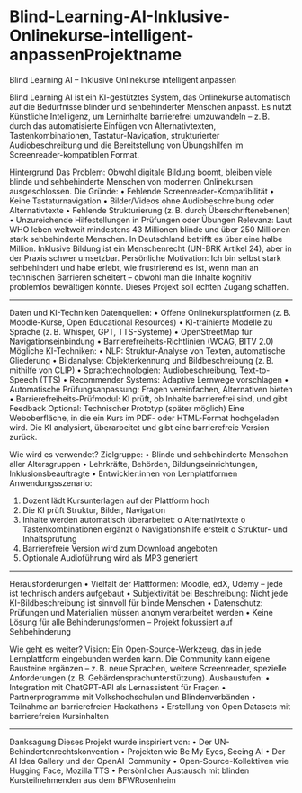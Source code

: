# Blind-Learning-AI-Inklusive-Onlinekurse-intelligent-anpassenProjektname
Blind Learning AI – Inklusive Onlinekurse intelligent anpassen


Blind Learning AI ist ein KI-gestütztes System, das Onlinekurse automatisch auf die Bedürfnisse blinder und sehbehinderter Menschen anpasst. Es nutzt Künstliche Intelligenz, um Lerninhalte barrierefrei umzuwandeln – z. B. durch das automatisierte Einfügen von Alternativtexten, Tastenkombinationen, Tastatur-Navigation, strukturierter Audiobeschreibung und die Bereitstellung von Übungshilfen im Screenreader-kompatiblen Format.

Hintergrund
Das Problem:
Obwohl digitale Bildung boomt, bleiben viele blinde und sehbehinderte Menschen von modernen Onlinekursen ausgeschlossen. Die Gründe:
•	Fehlende Screenreader-Kompatibilität
•	Keine Tastaturnavigation
•	Bilder/Videos ohne Audiobeschreibung oder Alternativtexte
•	Fehlende Strukturierung (z. B. durch Überschriftenebenen)
•	Unzureichende Hilfestellungen in Prüfungen oder Übungen
Relevanz:
Laut WHO leben weltweit mindestens 43 Millionen blinde und über 250 Millionen stark sehbehinderte Menschen. In Deutschland betrifft es über eine halbe Million. Inklusive Bildung ist ein Menschenrecht (UN-BRK Artikel 24), aber in der Praxis schwer umsetzbar.
Persönliche Motivation:
Ich bin selbst stark sehbehindert und habe erlebt, wie frustrierend es ist, wenn man an technischen Barrieren scheitert – obwohl man die Inhalte kognitiv problemlos bewältigen könnte. Dieses Projekt soll echten Zugang schaffen.
________________________________________
Daten und KI-Techniken
Datenquellen:
•	Offene Onlinekursplattformen (z. B. Moodle-Kurse, Open Educational Resources)
•	KI-trainierte Modelle zu Sprache (z. B. Whisper, GPT, TTS-Systeme)
•	OpenStreetMap für Navigationseinbindung
•	Barrierefreiheits-Richtlinien (WCAG, BITV 2.0)
Mögliche KI-Techniken:
•	NLP: Struktur-Analyse von Texten, automatische Gliederung
•	Bildanalyse: Objekterkennung und Bildbeschreibung (z. B. mithilfe von CLIP)
•	Sprachtechnologien: Audiobeschreibung, Text-to-Speech (TTS)
•	Recommender Systems: Adaptive Lernwege vorschlagen
•	Automatische Prüfungsanpassung: Fragen vereinfachen, Alternativen bieten
•	Barrierefreiheits-Prüfmodul: KI prüft, ob Inhalte barrierefrei sind, und gibt Feedback
Optional: Technischer Prototyp (später möglich)
Eine Weboberfläche, in die ein Kurs im PDF- oder HTML-Format hochgeladen wird. Die KI analysiert, überarbeitet und gibt eine barrierefreie Version zurück.

Wie wird es verwendet?
Zielgruppe:
•	Blinde und sehbehinderte Menschen aller Altersgruppen
•	Lehrkräfte, Behörden, Bildungseinrichtungen, Inklusionsbeauftragte
•	Entwickler:innen von Lernplattformen
Anwendungsszenario:
1.	Dozent lädt Kursunterlagen auf der Plattform hoch
2.	Die KI prüft Struktur, Bilder, Navigation
3.	Inhalte werden automatisch überarbeitet:
o	Alternativtexte
o	Tastenkombinationen ergänzt
o	Navigationshilfe erstellt
o	Struktur- und Inhaltsprüfung
4.	Barrierefreie Version wird zum Download angeboten
5.	Optionale Audioführung wird als MP3 generiert
________________________________________
Herausforderungen
•	Vielfalt der Plattformen: Moodle, edX, Udemy – jede ist technisch anders aufgebaut
•	Subjektivität bei Beschreibung: Nicht jede KI-Bildbeschreibung ist sinnvoll für blinde Menschen
•	Datenschutz: Prüfungen und Materialien müssen anonym verarbeitet werden
•	Keine Lösung für alle Behinderungsformen – Projekt fokussiert auf Sehbehinderung

Wie geht es weiter?
Vision:
Ein Open-Source-Werkzeug, das in jede Lernplattform eingebunden werden kann. Die Community kann eigene Bausteine ergänzen – z. B. neue Sprachen, weitere Screenreader, spezielle Anforderungen (z. B. Gebärdensprachunterstützung).
Ausbaustufen:
•	Integration mit ChatGPT-API als Lernassistent für Fragen
•	Partnerprogramme mit Volkshochschulen und Blindenverbänden
•	Teilnahme an barrierefreien Hackathons
•	Erstellung von Open Datasets mit barrierefreien Kursinhalten
________________________________________
Danksagung
Dieses Projekt wurde inspiriert von:
•	Der UN-Behindertenrechtskonvention
•	Projekten wie Be My Eyes, Seeing AI
•	Der AI Idea Gallery und der OpenAI-Community
•	Open-Source-Kollektiven wie Hugging Face, Mozilla TTS
•	Persönlicher Austausch mit blinden Kursteilnehmenden aus dem BFWRosenheim

